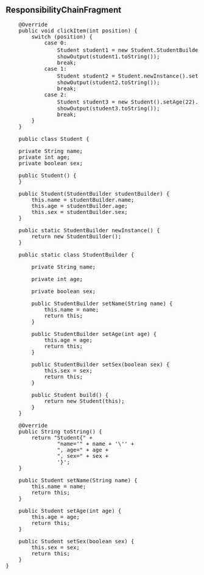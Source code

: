 ## ResponsibilityChainFragment
<pre>
    @Override
    public void clickItem(int position) {
        switch (position) {
            case 0:
                Student student1 = new Student.StudentBuilder().setName("张三").setAge(18).setSex(true).build();
                showOutput(student1.toString());
                break;
            case 1:
                Student student2 = Student.newInstance().setName("李四").setAge(20).setSex(false).build();
                showOutput(student2.toString());
                break;
            case 2:
                Student student3 = new Student().setAge(22).setName("王五").setSex(true);
                showOutput(student3.toString());
                break;
        }
    }

    public class Student {

    private String name;
    private int age;
    private boolean sex;

    public Student() {
    }

    public Student(StudentBuilder studentBuilder) {
        this.name = studentBuilder.name;
        this.age = studentBuilder.age;
        this.sex = studentBuilder.sex;
    }

    public static StudentBuilder newInstance() {
        return new StudentBuilder();
    }

    public static class StudentBuilder {

        private String name;

        private int age;

        private boolean sex;

        public StudentBuilder setName(String name) {
            this.name = name;
            return this;
        }

        public StudentBuilder setAge(int age) {
            this.age = age;
            return this;
        }

        public StudentBuilder setSex(boolean sex) {
            this.sex = sex;
            return this;
        }

        public Student build() {
            return new Student(this);
        }
    }

    @Override
    public String toString() {
        return "Student{" +
                "name='" + name + '\'' +
                ", age=" + age +
                ", sex=" + sex +
                '}';
    }

    public Student setName(String name) {
        this.name = name;
        return this;
    }

    public Student setAge(int age) {
        this.age = age;
        return this;
    }

    public Student setSex(boolean sex) {
        this.sex = sex;
        return this;
    }
}
</pre>